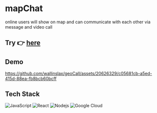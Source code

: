 # mapChat
online users will show on map and can communicate with each other via message and video call

## Try  :point_right: [here](https://cr.spaceflow.in/login)

## Demo

https://github.com/wallinslax/geoCall/assets/20626329/c05681cb-a5ed-415d-88ea-fb8bcb60bcff

## Tech Stack
![JavaScript](https://img.shields.io/badge/JavaScript-323330?style=for-the-badge&logo=javascript&logoColor=F7DF1E) ![React](https://img.shields.io/badge/React-20232A?style=for-the-badge&logo=react&logoColor=61DAFB) ![Nodejs](https://img.shields.io/badge/-Nodejs-339933?style=for-the-badge&logo=Node.js&logoColor=ffffff) ![Google Cloud](https://img.shields.io/static/v1?style=for-the-badge&message=Google+Cloud&color=4285F4&logo=Google+Cloud&logoColor=FFFFFF&label=)
